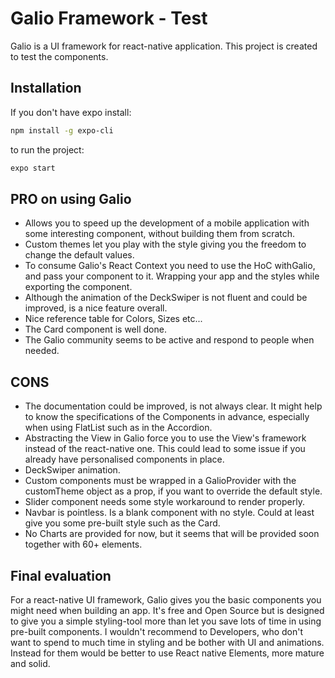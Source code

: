 # Galio Framework - Test

Galio is a UI framework for react-native application. This project is created to test the components.

## Installation

If you don't have expo install:

```bash
npm install -g expo-cli
```

to run the project:

```bash
expo start
```

## PRO on using Galio

- Allows you to speed up the development of a mobile application with some interesting component, without building them from scratch.
- Custom themes let you play with the style giving you the freedom to change the default values.
- To consume Galio's React Context you need to use the HoC withGalio, and pass your component to it. Wrapping your app and the styles while exporting the component.
- Although the animation of the DeckSwiper is not fluent and could be improved, is a nice feature overall.
- Nice reference table for Colors, Sizes etc...
- The Card component is well done.
- The Galio community seems to be active and respond to people when needed.

## CONS

- The documentation could be improved, is not always clear. It might help to know the specifications of the Components in advance, especially when using FlatList such as in the Accordion.
- Abstracting the View in Galio force you to use the View's framework instead of the react-native one. This could lead to some issue if you already have personalised components in place.
- DeckSwiper animation.
- Custom components must be wrapped in a GalioProvider with the customTheme object as a prop, if you want to override the default style.
- Slider component needs some style workaround to render properly.
- Navbar is pointless. Is a blank component with no style. Could at least give you some pre-built style such as the Card.
- No Charts are provided for now, but it seems that will be provided soon together with 60+ elements.

## Final evaluation

For a react-native UI framework, Galio gives you the basic components you might need when building an app. It's free and Open Source but is designed to give you a simple styling-tool more than let you save lots of time in using pre-built components. I wouldn't recommend to Developers, who don't want to spend to much time in styling and be bother with UI and animations. Instead for them would be better to use React native Elements, more mature and solid.
